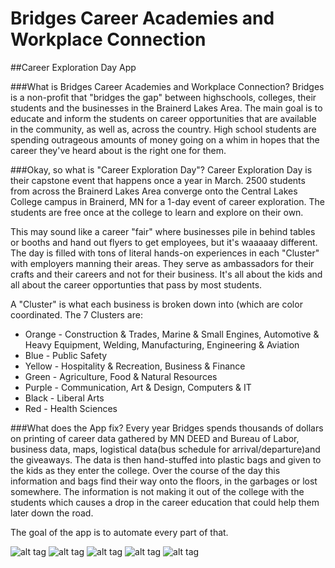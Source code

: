 # Bridges Career Academies and Workplace Connection
##Career Exploration Day App

###What is Bridges Career Academies and Workplace Connection?
Bridges is a non-profit that "bridges the gap" between highschools, colleges, their students and the businesses in the Brainerd Lakes Area. The main goal is to educate and inform the students on career opportunities that are available in the community, as well as, across the country. High school students are spending outrageous amounts of money going on a whim in hopes that the career they've heard about is the right one for them.

###Okay, so what is "Career Exploration Day"?
Career Exploration Day is their capstone event that happens once a year in March. 2500 students from across the Brainerd Lakes Area converge onto the Central Lakes College campus in Brainerd, MN for a 1-day event of career exploration. The students are free once at the college to learn and explore on their own.

This may sound like a career "fair" where businesses pile in behind tables or booths and hand out flyers to get employees, but it's waaaaay different. The day is filled with tons of literal hands-on experiences in each "Cluster" with employers manning their areas. They serve as ambassadors for their crafts and their careers and not for their business. It's all about the kids and all about the career opportunties that pass by most students.

A "Cluster" is what each business is broken down into (which are color coordinated. The 7 Clusters are:
- Orange - Construction & Trades, Marine & Small Engines, Automotive & Heavy Equipment, Welding, Manufacturing, Engineering & Aviation
- Blue - Public Safety
- Yellow - Hospitality & Recreation, Business & Finance
- Green - Agriculture, Food & Natural Resources
- Purple - Communication, Art & Design, Computers & IT
- Black - Liberal Arts
- Red - Health Sciences

###What does the App fix?
Every year Bridges spends thousands of dollars on printing of career data  gathered by MN DEED and Bureau of Labor, business data, maps, logistical data(bus schedule for arrival/departure)and the giveaways. The data is then hand-stuffed into plastic bags and given to the kids as they enter the college. Over the course of the day this information and bags find their way onto the floors, in the garbages or lost somewhere. The information is not making it out of the college with the students which causes a drop in the career education that could help them later down the road.

The goal of the app is to automate every part of that.


![alt tag](http://www.giphy.com/gifs/26xBM55b2N1LI299u)
![alt tag](http://www.giphy.com/gifs/l3q2QXNRQKoGRlAVW)
![alt tag](http://www.giphy.com/gifs/d3mnFjEPacujGc2Q)
![alt tag](http://www.giphy.com/gifs/26xBHSVVZJQDsc6wE)
![alt tag](http://www.giphy.com/gifs/l3q2CXupIWz5m8cDu)
